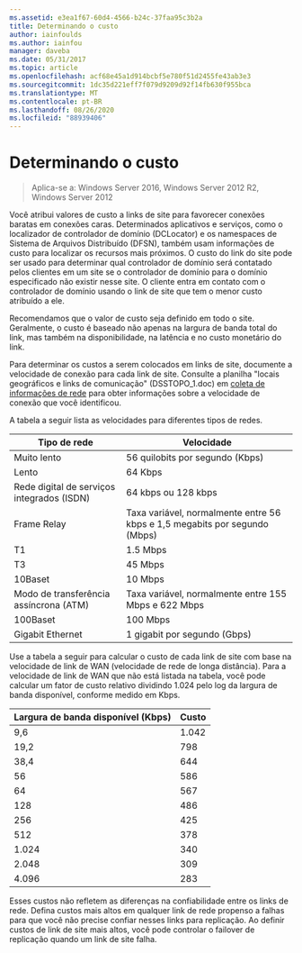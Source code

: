 ```yaml
---
ms.assetid: e3ea1f67-60d4-4566-b24c-37faa95c3b2a
title: Determinando o custo
author: iainfoulds
ms.author: iainfou
manager: daveba
ms.date: 05/31/2017
ms.topic: article
ms.openlocfilehash: acf68e45a1d914bcbf5e780f51d2455fe43ab3e3
ms.sourcegitcommit: 1dc35d221eff7f079d9209d92f14fb630f955bca
ms.translationtype: MT
ms.contentlocale: pt-BR
ms.lasthandoff: 08/26/2020
ms.locfileid: "88939406"
---
```

# <a name="determining-the-cost"></a>Determinando o custo

>Aplica-se a: Windows Server 2016, Windows Server 2012 R2, Windows Server 2012

Você atribui valores de custo a links de site para favorecer conexões baratas em conexões caras. Determinados aplicativos e serviços, como o localizador de controlador de domínio (DCLocator) e os namespaces de Sistema de Arquivos Distribuído (DFSN), também usam informações de custo para localizar os recursos mais próximos. O custo do link do site pode ser usado para determinar qual controlador de domínio será contatado pelos clientes em um site se o controlador de domínio para o domínio especificado não existir nesse site. O cliente entra em contato com o controlador de domínio usando o link de site que tem o menor custo atribuído a ele.

Recomendamos que o valor de custo seja definido em todo o site. Geralmente, o custo é baseado não apenas na largura de banda total do link, mas também na disponibilidade, na latência e no custo monetário do link.

Para determinar os custos a serem colocados em links de site, documente a velocidade de conexão para cada link de site. Consulte a planilha "locais geográficos e links de comunicação" (DSSTOPO_1.doc) em [coleta de informações de rede](../../ad-ds/plan/Collecting-Network-Information.md) para obter informações sobre a velocidade de conexão que você identificou.

A tabela a seguir lista as velocidades para diferentes tipos de redes.

|Tipo de rede|Velocidade|
|----------------|---------|
|Muito lento|56 quilobits por segundo (Kbps)|
|Lento|64 Kbps|
|Rede digital de serviços integrados (ISDN)|64 kbps ou 128 kbps|
|Frame Relay|Taxa variável, normalmente entre 56 kbps e 1,5 megabits por segundo (Mbps)|
|T1|1.5 Mbps|
|T3|45 Mbps|
|10Baset|10 Mbps|
|Modo de transferência assíncrona (ATM)|Taxa variável, normalmente entre 155 Mbps e 622 Mbps|
|100Baset|100 Mbps|
|Gigabit Ethernet|1 gigabit por segundo (Gbps)|

Use a tabela a seguir para calcular o custo de cada link de site com base na velocidade de link de WAN (velocidade de rede de longa distância). Para a velocidade de link de WAN que não está listada na tabela, você pode calcular um fator de custo relativo dividindo 1.024 pelo log da largura de banda disponível, conforme medido em Kbps.

|Largura de banda disponível (Kbps)|Custo|
|--------------------------------|--------|
|9,6|1.042|
|19,2|798|
|38,4|644|
|56|586|
|64|567|
|128|486|
|256|425|
|512|378|
|1\.024|340|
|2.048|309|
|4\.096|283|

Esses custos não refletem as diferenças na confiabilidade entre os links de rede. Defina custos mais altos em qualquer link de rede propenso a falhas para que você não precise confiar nesses links para replicação. Ao definir custos de link de site mais altos, você pode controlar o failover de replicação quando um link de site falha.



